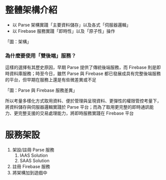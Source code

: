 # 整體架構介紹

* 以 Parse 架構實踐「主要資料儲存」以及各式「伺服器邏輯」
* 以 Firebase 服務實踐「即時性」以及「原子性」操作

「圖：架構」

### 為什麼要使用「雙後端」服務？

這樣的選擇有其歷史原因，早期 Parse 提供了傳統後端服務，而 Firebase 則是即時資料庫服務；時至今日，雖然 Parse 與 Firebase 都已發展成具有完整後端服務的平台，但早期在服務上還是有些微差異或不足

「圖：Parse 與 Firebase 服務差異」

所以考量多樣化方式取用資料、便於管理與呈現資料、更彈性的權限管控考量下，將資料儲存與伺服器邏輯實踐於 Parse 平台；而為了取用更完整的即時通訊能力、更完整支援的交易處理能力，將即時服務實踐在 Firebase 平台

# 服務架設

1. 架設/註冊 Parse 服務
   1. IAAS Solution
   2. SAAS Solution
2. 註冊 Firebase 服務
3. 將架構加到遊戲中



